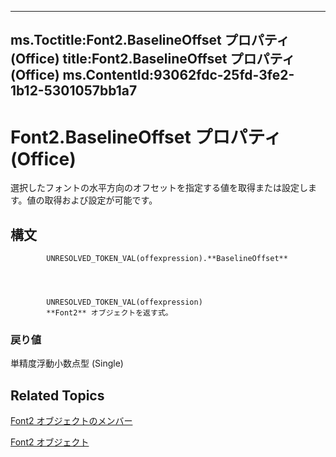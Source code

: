 

---
ms.Toctitle:Font2.BaselineOffset プロパティ (Office)
title:Font2.BaselineOffset プロパティ (Office)
ms.ContentId:93062fdc-25fd-3fe2-1b12-5301057bb1a7
---
# Font2.BaselineOffset プロパティ (Office)




選択したフォントの水平方向のオフセットを指定する値を取得または設定します。値の取得および設定が可能です。

## 構文

            UNRESOLVED_TOKEN_VAL(offexpression).**BaselineOffset**




            UNRESOLVED_TOKEN_VAL(offexpression)
            **Font2** オブジェクトを返す式。

### 戻り値
単精度浮動小数点型 (Single)





## Related Topics

[Font2 オブジェクトのメンバー](8c91a433-b474-486a-4c03-eb9f7b44ecb0.md)

[Font2 オブジェクト](8e892c52-56d9-72bd-2893-b15a17cd59ae.md)




